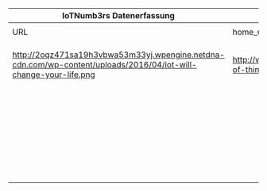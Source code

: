 |IoTNumb3rs Datenerfassung|||||||||||
| ---- | ---- | ---- | ---- | ---- | ---- | ---- | ---- | ---- | ---- | ---- |
||||||||||||
|URL|home_url|filename|device_class|device_count|market_class|market_volume|prognosis_year|publication_year|authorship_class|Dropbox folder|
|http://2oqz471sa19h3vbwa53m33yj.wpengine.netdna-cdn.com/wp-content/uploads/2016/04/iot-will-change-your-life.png|http://www.visualcapitalist.com/internet-of-things-will-change-your-life/|file8_iot-will-change-your-life.png|smart home|13000000000|||2020|2016|Journalist|marielledemuth/20181125-1200|
||||vehicle|3500000000|||2020|2016|Journalist|marielledemuth/20181125-1200|
||||wearable|411000000|||2020|2016|Journalist|marielledemuth/20181125-1200|
||||healthcare|646000000|||2020|2016|Journalist|marielledemuth/20181125-1200|
||||smart city|9700000000|||2020|2016|Journalist|marielledemuth/20181125-1200|
